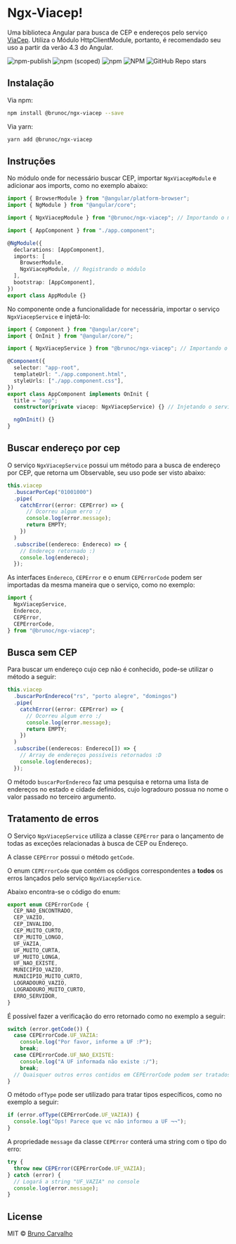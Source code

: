 # Ngx-Viacep!

Uma biblioteca Angular para busca de CEP e endereços pelo serviço [ViaCep](https://viacep.com.br/). Utiliza o Módulo HttpClientModule, portanto, é recomendado seu uso a partir da verão 4.3 do Angular.

![npm-publish](https://github.com/brunoc107/ngx-viacep/workflows/npm-publish/badge.svg)
![npm (scoped)](https://img.shields.io/npm/v/@brunoc/ngx-viacep)
![npm](https://img.shields.io/npm/dw/@brunoc/ngx-viacep)
![NPM](https://img.shields.io/npm/l/@brunoc/ngx-viacep)
![GitHub Repo stars](https://img.shields.io/github/stars/brunoc107/ngx-viacep?style=social)

## Instalação

Via npm:

```bash
npm install @brunoc/ngx-viacep --save
```

Via yarn:

```bash
yarn add @brunoc/ngx-viacep
```

## Instruções

No módulo onde for necessário buscar CEP, importar `NgxViacepModule` e adicionar aos imports, como no exemplo abaixo:

```typescript
import { BrowserModule } from "@angular/platform-browser";
import { NgModule } from "@angular/core";

import { NgxViacepModule } from "@brunoc/ngx-viacep"; // Importando o módulo

import { AppComponent } from "./app.component";

@NgModule({
  declarations: [AppComponent],
  imports: [
    BrowserModule,
    NgxViacepModule, // Registrando o módulo
  ],
  bootstrap: [AppComponent],
})
export class AppModule {}
```

No componente onde a funcionalidade for necessária, importar o serviço `NgxViacepService` e injetá-lo:

```typescript
import { Component } from "@angular/core";
import { OnInit } from "@angular/core/";

import { NgxViacepService } from "@brunoc/ngx-viacep"; // Importando o serviço

@Component({
  selector: "app-root",
  templateUrl: "./app.component.html",
  styleUrls: ["./app.component.css"],
})
export class AppComponent implements OnInit {
  title = "app";
  constructor(private viacep: NgxViacepService) {} // Injetando o serviço

  ngOnInit() {}
}
```

## Buscar endereço por cep

O serviço `NgxViacepService` possui um método para a busca de endereço por CEP, que retorna um Observable, seu uso pode ser visto abaixo:

```typescript
this.viacep
  .buscarPorCep("01001000")
  .pipe(
    catchError((error: CEPError) => {
      // Ocorreu algum erro :/
      console.log(error.message);
      return EMPTY;
    })
  )
  .subscribe((endereco: Endereco) => {
    // Endereço retornado :)
    console.log(endereco);
  });
```

As interfaces `Endereco`, `CEPError` e o enum `CEPErrorCode` podem ser importadas da mesma maneira que o serviço, como no exemplo:

```typescript
import {
  NgxViacepService,
  Endereco,
  CEPError,
  CEPErrorCode,
} from "@brunoc/ngx-viacep";
```

## Busca sem CEP

Para buscar um endereço cujo cep não é conhecido, pode-se utilizar o método a seguir:

```typescript
this.viacep
  .buscarPorEndereco("rs", "porto alegre", "domingos")
  .pipe(
    catchError((error: CEPError) => {
      // Ocorreu algum erro :/
      console.log(error.message);
      return EMPTY;
    })
  )
  .subscribe((enderecos: Endereco[]) => {
    // Array de endereços possíveis retornados :D
    console.log(enderecos);
  });
```

O método `buscarPorEndereco` faz uma pesquisa e retorna uma lista de endereços no estado e cidade definidos, cujo logradouro possua no nome o valor passado no terceiro argumento.

## Tratamento de erros

O Serviço `NgxViacepService` utiliza a classe `CEPError` para o lançamento de todas as exceções relacionadas à busca de CEP ou Endereço.

A classe `CEPError` possui o método `getCode`.

O enum `CEPErrorCode` que contém os códigos correspondentes a **todos** os erros lançados pelo serviço `NgxViacepService`.

Abaixo encontra-se o código do enum:

```typescript
export enum CEPErrorCode {
  CEP_NAO_ENCONTRADO,
  CEP_VAZIO,
  CEP_INVALIDO,
  CEP_MUITO_CURTO,
  CEP_MUITO_LONGO,
  UF_VAZIA,
  UF_MUITO_CURTA,
  UF_MUITO_LONGA,
  UF_NAO_EXISTE,
  MUNICIPIO_VAZIO,
  MUNICIPIO_MUITO_CURTO,
  LOGRADOURO_VAZIO,
  LOGRADOURO_MUITO_CURTO,
  ERRO_SERVIDOR,
}
```

É possível fazer a verificação do erro retornado como no exemplo a seguir:

```typescript
switch (error.getCode()) {
  case CEPErrorCode.UF_VAZIA:
    console.log("Por favor, informe a UF :P");
    break;
  case CEPErrorCode.UF_NAO_EXISTE:
    console.log("A UF informada não existe :/");
    break;
  // Quaisquer outros erros contidos em CEPErrorCode podem ser tratados assim
}
```

O método `ofType` pode ser utilizado para tratar tipos específicos, como no exemplo a seguir:

```typescript
if (error.ofType(CEPErrorCode.UF_VAZIA)) {
  console.log("Ops! Parece que vc não informou a UF ¬¬");
}
```

A propriedade `message` da classe `CEPError` conterá uma string com o tipo do erro:

```typescript
try {
  throw new CEPError(CEPErrorCode.UF_VAZIA);
} catch (error) {
  // Logará a string "UF_VAZIA" no console
  console.log(error.message);
}
```

## License

MIT © [Bruno Carvalho](mailto:brunocarvalho107@gmail.com)
